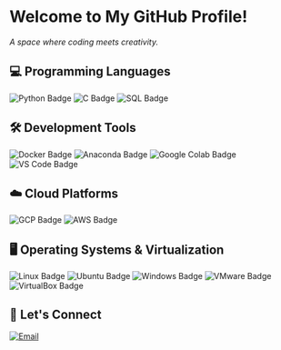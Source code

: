 
<!---
xoxorr/xoxorr is a ✨ special ✨ repository because its `README.md` (this file) appears on your GitHub profile.
You can click the Preview link to take a look at your changes.
--->

<h1>Welcome to My GitHub Profile!</h1>
<p>
  <em>A space where coding meets creativity.</em>
</p>

<h2>💻 Programming Languages</h2>
<div>
  <img src="https://img.shields.io/badge/Python-3776AB?style=for-the-badge&logo=python&logoColor=white" alt="Python Badge">
  <img src="https://img.shields.io/badge/C-A8B9CC?style=for-the-badge&logo=c&logoColor=white" alt="C Badge">
  <img src="https://img.shields.io/badge/SQL-4479A1?style=for-the-badge&logo=MySQL&logoColor=white" alt="SQL Badge">
</div>

<h2>🛠️ Development Tools</h2>
<div>
  <img src="https://img.shields.io/badge/Docker-2496ED?style=for-the-badge&logo=docker&logoColor=white" alt="Docker Badge">
  <img src="https://img.shields.io/badge/Anaconda-44A833?style=for-the-badge&logo=anaconda&logoColor=white" alt="Anaconda Badge">
  <img src="https://img.shields.io/badge/Colab-F9AB00?style=for-the-badge&logo=google-colab&logoColor=white" alt="Google Colab Badge">
  <img src="https://img.shields.io/badge/VScode-007ACC?style=for-the-badge&logo=visual-studio-code&logoColor=white" alt="VS Code Badge">
</div>

<h2>☁️ Cloud Platforms</h2>
<div>
  <img src="https://img.shields.io/badge/GCP-4285F4?style=for-the-badge&logo=google-cloud&logoColor=white" alt="GCP Badge">
  <img src="https://img.shields.io/badge/AWS-232F3E?style=for-the-badge&logo=amazon-aws&logoColor=white" alt="AWS Badge">
</div>

<h2>🖥️ Operating Systems & Virtualization</h2>
<div>
  <img src="https://img.shields.io/badge/Linux-FCC624?style=for-the-badge&logo=linux&logoColor=black" alt="Linux Badge">
  <img src="https://img.shields.io/badge/Ubuntu-E95420?style=for-the-badge&logo=ubuntu&logoColor=white" alt="Ubuntu Badge">
  <img src="https://img.shields.io/badge/Windows-0078D6?style=for-the-badge&logo=windows&logoColor=white" alt="Windows Badge">
  <img src="https://img.shields.io/badge/VMware-607078?style=for-the-badge&logo=vmware&logoColor=white" alt="VMware Badge">
  <img src="https://img.shields.io/badge/VirtualBox-183A61?style=for-the-badge&logo=virtualbox&logoColor=white" alt="VirtualBox Badge">
</div>



<h2>🔗 Let's Connect</h2>
<p>
  <a href="mailto:xoxor0610@gmail.com"><img src="https://img.shields.io/badge/Email-D14836?style=for-the-badge&logo=gmail&logoColor=white" alt="Email"></a>
</p>


